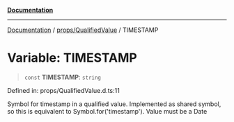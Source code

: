 [**Documentation**](../../../index.md)

***

[Documentation](../../../index.md) / [props/QualifiedValue](../index.md) / TIMESTAMP

# Variable: TIMESTAMP

> `const` **TIMESTAMP**: `string`

Defined in: props/QualifiedValue.d.ts:11

Symbol for timestamp in a qualified value.
 Implemented as shared symbol, so this is equivalent to Symbol.for('timestamp').
 Value must be a Date
